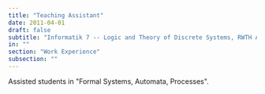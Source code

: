 ```yaml
---
title: "Teaching Assistant"
date: 2011-04-01
draft: false
subtitle: "Informatik 7 -- Logic and Theory of Discrete Systems, RWTH Aachen University"
in: ""
section: "Work Experience"
subsection: ""
---
```


Assisted students in "Formal Systems, Automata, Processes".